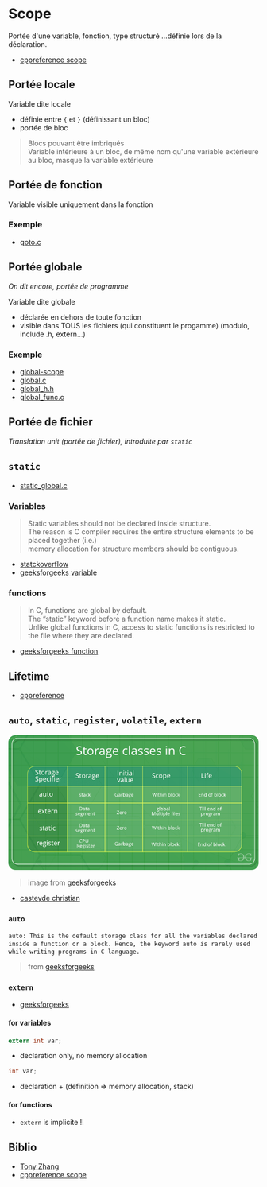 # Scope

Portée d'une variable, fonction, type structuré ...définie lors de la déclaration.

- [cppreference scope](https://en.cppreference.com/w/c/language/scope)

## Portée locale

Variable dite locale

- définie entre `{` et `}` (définissant un bloc)
- portée de bloc

> Blocs pouvant être imbriqués \
> Variable intérieure à un bloc, de même nom qu'une variable extérieure au bloc, masque la variable extérieure

## Portée de fonction

Variable visible uniquement dans la fonction

### Exemple

- [goto.c](https://github.com/doali/coding/blob/master/c/coding/var/goto.c)

## Portée globale

_On dit encore, portée de programme_

Variable dite globale

- déclarée en dehors de toute fonction
- visible dans TOUS les fichiers (qui constituent le progamme) (modulo, include .h, extern...)

### Exemple

- [global-scope](https://github.com/doali/coding/blob/master/c/coding/var/global-scope.c)
- [global.c](https://github.com/doali/coding/blob/master/c/coding/var/scope/global.c)
- [global_h.h](https://github.com/doali/coding/blob/master/c/coding/var/scope/global_h.h)
- [global_func.c](https://github.com/doali/coding/blob/master/c/coding/var/scope/global_func.c)


## Portée de fichier

_Translation unit (portée de fichier), introduite par `static`_

## `static`

- [static_global.c](https://github.com/doali/coding/blob/master/c/coding/var/scope/static_global.c)

### Variables

> Static variables should not be declared inside structure. \
> The reason is C compiler requires the entire structure elements to be placed together (i.e.) \
> memory allocation for structure members should be contiguous.

- [statckoverflow](https://stackoverflow.com/questions/572547/what-does-static-mean-in-c)
- [geeksforgeeks variable](https://www.geeksforgeeks.org/static-variables-in-c)

### functions 

> In C, functions are global by default. \
> The “static” keyword before a function name makes it static. \
> Unlike global functions in C, access to static functions is restricted to the file where they are declared.

- [geeksforgeeks function](https://www.geeksforgeeks.org/what-are-static-functions-in-c/)

## Lifetime

- [cppreference](https://en.cppreference.com/w/c/language/lifetime)

## `auto`, `static`, `register`, `volatile`, `extern`

![storage classes in c](img/Storage-Classes-In-C.png)

> image from [geeksforgeeks](https://www.geeksforgeeks.org/storage-classes-in-c/)

- [casteyde christian](http://casteyde.christian.free.fr/cpp/cours/online/x1432.html)

### `auto`

```text
auto: This is the default storage class for all the variables declared inside a function or a block. Hence, the keyword auto is rarely used while writing programs in C language.
```

> from [geeksforgeeks](https://www.geeksforgeeks.org/storage-classes-in-c/)

### `extern`

- [geeksforgeeks](https://www.geeksforgeeks.org/understanding-extern-keyword-in-c/)

#### for variables
```c
extern int var;
```

- declaration only, no memory allocation

```c
int var;
```
- declaration + (definition => memory allocation, stack)

#### for functions

- `extern` is implicite !!

## Biblio

- [Tony Zhang](https://www.amazon.fr/Langage-C-Tony-Zhang/dp/2744015180)
- [cppreference scope](https://en.cppreference.com/w/c/language/scope)
